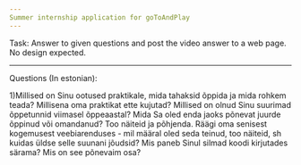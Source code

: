 ```yaml
---
Summer internship application for goToAndPlay
---
```


Task:
Answer to given questions and post the video answer to a web page. No design expected.

---

Questions (In estonian):

1)Millised on Sinu ootused praktikale, mida tahaksid õppida ja mida rohkem teada? Millisena oma praktikat ette kujutad?
Millised on olnud Sinu suurimad õppetunnid viimasel õppeaastal? Mida Sa oled enda jaoks põnevat juurde õppinud või omandanud? Too näiteid ja põhjenda.
Räägi oma senisest kogemusest veebiarenduses - mil määral oled seda teinud, too näiteid, sh kuidas üldse selle suunani jõudsid?
Mis paneb Sinul silmad koodi kirjutades särama? Mis on see põnevaim osa?
